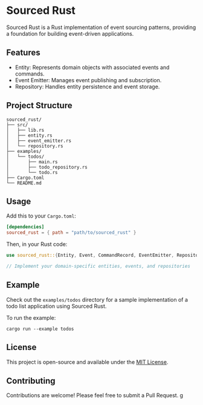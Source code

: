 # Sourced Rust

Sourced Rust is a Rust implementation of event sourcing patterns, providing a foundation for building event-driven applications.

## Features

- Entity: Represents domain objects with associated events and commands.
- Event Emitter: Manages event publishing and subscription.
- Repository: Handles entity persistence and event storage.

## Project Structure

```
sourced_rust/
├── src/
│   ├── lib.rs
│   ├── entity.rs
│   ├── event_emitter.rs
│   └── repository.rs
├── examples/
│   └── todos/
│       ├── main.rs
│       ├── todo_repository.rs
│       └── todo.rs
├── Cargo.toml
└── README.md
```

## Usage

Add this to your `Cargo.toml`:

```toml
[dependencies]
sourced_rust = { path = "path/to/sourced_rust" }
```

Then, in your Rust code:

```rust
use sourced_rust::{Entity, Event, CommandRecord, EventEmitter, Repository};

// Implement your domain-specific entities, events, and repositories
```

## Example

Check out the `examples/todos` directory for a sample implementation of a todo list application using Sourced Rust.

To run the example:

```
cargo run --example todos
```

## License

This project is open-source and available under the [MIT License](LICENSE).

## Contributing

Contributions are welcome! Please feel free to submit a Pull Request.
g